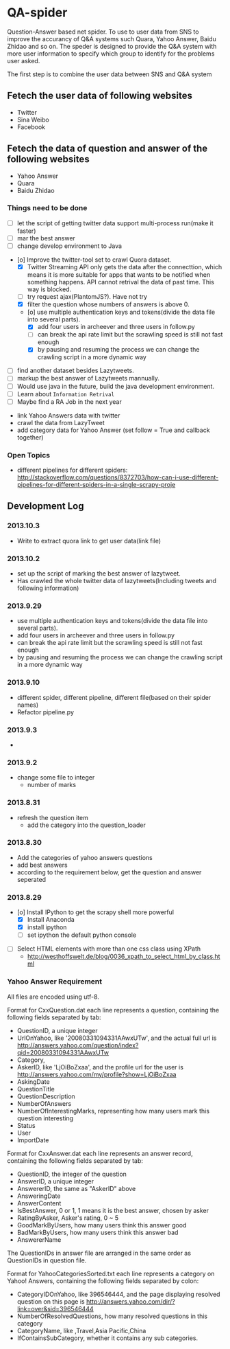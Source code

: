 QA-spider
=========

Question-Answer based net spider. To use to user data from SNS to improve the accurancy of Q&A systems such Quara, Yahoo Answer, Baidu Zhidao and so on. The speder is designed to provide the Q&A system with more user information to specify which group to identify for the problems user asked. 

The first step is to combine the user data between SNS and Q&A system

##  Fetech the user data of following websites 

* Twitter
* Sina Weibo
* Facebook

## Fetech the data of question and answer of the following websites 

* Yahoo Answer
* Quara
* Baidu Zhidao



### Things need to be done 
* [ ] let the script of getting twitter data support multi-process run(make it faster)
* [ ] mar the best answer
* [ ] change develop environment to Java
* [o] Improve the twitter-tool set to crawl Quora dataset.
    * [X] Twitter Streaming API only gets the data after the connecttion, which means it is more suitable for apps that wants to be notified when something happens. API cannot retrival the data of past time. This way is blocked.
    * [ ] try request ajax(PlantomJS?). Have not try
    * [X] filter the question whose numbers of answers is above 0.
    * [o] use multiple authentication keys and tokens(divide the data file into several parts).
        * [X] add four users in archeever and three users in follow.py
        * [ ] can break the api rate limit but the scrawling speed is still not fast enough
        * [X] by pausing and resuming the process we can change the crawling script in a more dynamic way
* [ ] find another dataset besides Lazytweets.
* [ ] markup the best answer of Lazytweets mannually.
* [ ] Would use java in the future, build the java development environment.
* [ ] Learn about `Information Retrival`
* [ ] Maybe find a RA Job in the next year

* link Yahoo Answers data with twitter
* crawl the data from LazyTweet
* add category data for Yahoo Answer (set follow = True and callback together)

### Open Topics 
* different pipelines for different spiders: http://stackoverflow.com/questions/8372703/how-can-i-use-different-pipelines-for-different-spiders-in-a-single-scrapy-proje

## Development Log 

### 2013.10.3
* Write to extract quora link to get user data(link file)
 
### 2013.10.2
* set up the script of marking the best answer of lazytweet.
* Has crawled the whole twitter data of lazytweets(Including tweets and following information)

### 2013.9.29
* use multiple authentication keys and tokens(divide the data file into several parts).
* add four users in archeever and three users in follow.py
* can break the api rate limit but the scrawling speed is still not fast enough
* by pausing and resuming the process we can change the crawling script in a more dynamic way

### 2013.9.10 
* different spider, different pipeline, different file(based on their spider names)
* Refactor pipeline.py

### 2013.9.3 
* 

### 2013.9.2 
* change some file to integer
    * number of marks
 
### 2013.8.31 
* refresh the question item
    * add the category into the question_loader


### 2013.8.30 
* Add the categories of yahoo answers questions
* add best answers
* according to the requirement below, get the question and answer seperated
 
### 2013.8.29 
* [o] Install IPython to get the scrapy shell more powerful
    * [X] Install Anaconda
    * [X] install ipython
    * [ ] set ipython the default python console
 
* [ ] Select HTML elements with more than one css class using XPath
    * http://westhoffswelt.de/blog/0036_xpath_to_select_html_by_class.html
 
### Yahoo Answer Requirement 
All files are encoded using utf-8.

Format for CxxQuestion.dat
each line represents a question, containing the following fields separated by tab:

* QuestionID, a unique integer
* UrlOnYahoo, like '20080331094331AAwxUTw', and the actual full url is http://answers.yahoo.com/question/index?qid=20080331094331AAwxUTw
* Category, 
* AskerID, like 'LjOiBoZxaa', and the profile url for the user is http://answers.yahoo.com/my/profile?show=LjOiBoZxaa
* AskingDate
* QuestionTitle
* QuestionDescription
* NumberOfAnswers
* NumberOfInterestingMarks, representing how many users mark this question interesting 
* Status
* User
* ImportDate


Format for CxxAnswer.dat
each line represents an answer record, containing the following fields separated by tab:

- QuestionID, the integer of the question
- AnswerID, a unique integer
- AnswererID, the same as "AskerID" above
- AnsweringDate
- AnswerContent
- IsBestAnswer, 0 or 1, 1 means it is the best answer, chosen by asker
- RatingByAsker, Asker's rating, 0 ~ 5
- GoodMarkByUsers, how many users think this answer good
- BadMarkByUsers, how many users think this answer bad
- AnswererName

The QuestionIDs in answer file are arranged in the same order as QuestionIDs in question file.

Format for YahooCategoriesSorted.txt
each line represents a category on Yahoo! Answers, containing the following fields separated by colon:

- CategoryIDOnYahoo, like 396546444, and the page displaying resolved question on this page is http://answers.yahoo.com/dir/?link=over&sid=396546444
- NumberOfResolvedQuestions, how many resolved questions in this category
- CategoryName, like ,Travel,Asia Pacific,China
- IfContainsSubCategory, whether it contains any sub categories.

